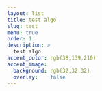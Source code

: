 ```yaml
---
layout: list
title: test algo
slug: test
menu: true
order: 1
description: >
  test algo
accent_color: rgb(38,139,210)
accent_image:
  background: rgb(32,32,32)
  overlay:    false
---
```

